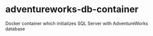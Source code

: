 # adventureworks-db-container
Docker container which initializes SQL Server with AdventureWorks database
